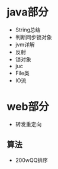 # java部分
- String总结
- 判断同步锁对象
- jvm详解
- 反射
- 锁对象
- juc
- File类
- IO流

# web部分
- 转发重定向

## 算法

- 200wQQ排序